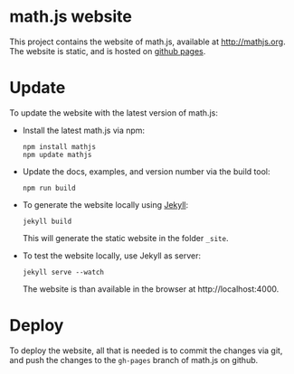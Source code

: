 # math.js website

This project contains the website of math.js, available at http://mathjs.org.
The website is static, and is hosted on [github pages](https://pages.github.com/).


# Update

To update the website with the latest version of math.js:

- Install the latest math.js via npm:

      npm install mathjs
      npm update mathjs

- Update the docs, examples, and version number via the build tool:

      npm run build

- To generate the website locally using [Jekyll](http://jekyllrb.com/):

      jekyll build
        
  This will generate the static website in the folder `_site`.

- To test the website locally, use Jekyll as server:

      jekyll serve --watch
  
  The website is than available in the browser at http://localhost:4000.


# Deploy

To deploy the website, all that is needed is to commit the changes via git, 
and push the changes to the `gh-pages` branch of math.js on github.
